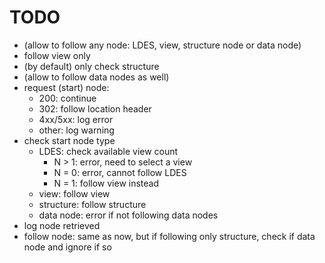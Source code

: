# TODO
* (allow to follow any node: LDES, view, structure node or data node)
* follow view only
* (by default) only check structure
* (allow to follow data nodes as well)
* request (start) node:
  * 200: continue
  * 302: follow location header
  * 4xx/5xx: log error
  * other: log warning
* check start node type
  * LDES: check available view count
    * N > 1: error, need to select a view
    * N = 0: error, cannot follow LDES
    * N = 1: follow view instead
  * view: follow view
  * structure: follow structure
  * data node: error if not following data nodes
* log node retrieved
* follow node: same as now, but if following only structure, check if data node and ignore if so
